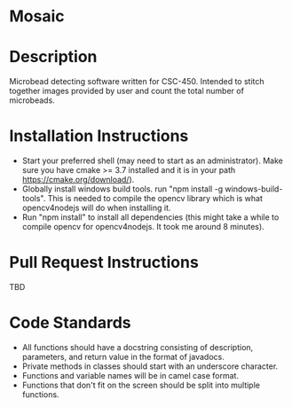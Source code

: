 # Mosaic

# Description
Microbead detecting software written for CSC-450. Intended to stitch together images provided by user and count the total number of microbeads.

# Installation Instructions
* Start your preferred shell (may need to start as an administrator). Make sure you have cmake >= 3.7 installed and it is in your path https://cmake.org/download/).
* Globally install windows build tools. run "npm install -g windows-build-tools". This is needed to compile the opencv library which is what opencv4nodejs will do when installing it.
* Run "npm install" to install all dependencies (this might take a while to compile opencv for opencv4nodejs. It took me around 8 minutes).

# Pull Request Instructions
TBD

# Code Standards 
* All functions should have a docstring consisting of description, parameters, and return value in the format of javadocs.
* Private methods in classes should start with an underscore character.
* Functions and variable names will be in camel case format.
* Functions that don't fit on the screen should be split into multiple functions.